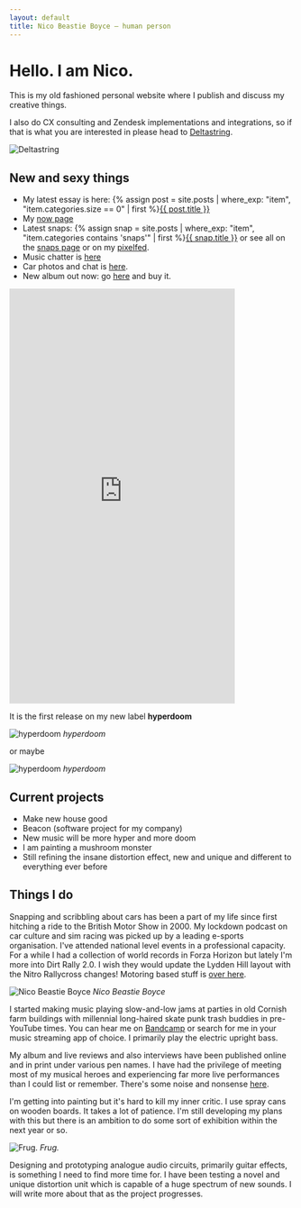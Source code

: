 ```yaml
---
layout: default
title: Nico Beastie Boyce — human person
---
```


# Hello. I am Nico.

This is my old fashioned personal website where I publish and discuss my creative things.

I also do CX consulting and Zendesk implementations and integrations, so if that is what you are interested in please head to <a href="https://deltastring.com">Deltastring</a>.

![Deltastring](/public/img/ds-logo-trans-alt.svg)

## New and sexy things

* My latest essay is here: {% assign post = site.posts | where_exp: "item", "item.categories.size == 0" | first %}<a href="{{ post.url }}">{{ post.title }}</a>
* My [now page](/now/) 
* Latest snaps: {% assign snap = site.posts | where_exp: "item", "item.categories contains 'snaps'" | first %}<a href="{{ snap.url }}">{{ snap.title }}</a> or see all on the [snaps page](/snaps) or on my [pixelfed](https://pixelfed.social/beastie).
* Music chatter is [here](/music/)
* Car photos and chat is [here](/wheels/).
* New album out now: go [here](https://fightingmongooses.bandcamp.com/) and buy it.

<iframe style="border: 0; width: 400px; height: 737px;" src="https://bandcamp.com/EmbeddedPlayer/album=2664333807/size=large/bgcol=333333/linkcol=e99708/transparent=true/" seamless><a href="https://fightingmongooses.bandcamp.com/album/instrumental-driving-music-for-drecks">instrumental driving music for drecks by The Fighting Mongooses</a></iframe>

It is the first release on my new label **hyperdoom**

![hyperdoom](/public/img/hyperdoom_logo.svg)
*hyperdoom*

or maybe

![hyperdoom](/public/img/hyperdoom.gif)
*hyperdoom*

## Current projects

* Make new house good
* Beacon (software project for my company)
* New music will be more hyper and more doom
* I am painting a mushroom monster
* Still refining the insane distortion effect, new and unique and different to everything ever before

## Things I do

Snapping and scribbling about cars has been a part of my life since first hitching a ride to the British Motor Show in 2000. My lockdown podcast on car culture and sim racing was picked up by a leading e-sports organisation. I've attended national level events in a professional capacity. For a while I had a collection of world records in Forza Horizon but lately I'm more into Dirt Rally 2.0. I wish they would update the Lydden Hill layout with the Nitro Rallycross changes! Motoring based stuff is [over here](/wheels/).

![Nico Beastie Boyce](/public/img/bike.jpeg)
*Nico Beastie Boyce*

I started making music playing slow-and-low jams at parties in old Cornish farm buildings with millennial long-haired skate punk trash buddies in pre-YouTube times. You can hear me on <a href="https://fightingmongooses.bandcamp.com/">Bandcamp</a> or search for me in your music streaming app of choice. I primarily play the electric upright bass.

My album and live reviews and also interviews have been published online and in print under various pen names. I have had the privilege of meeting most of my musical heroes and experiencing far more live performances than I could list or remember. There's some noise and nonsense [here](/music/).

I'm getting into painting but it's hard to kill my inner critic. I use spray cans on wooden boards. It takes a lot of patience. I'm still developing my plans with this but there is an ambition to do some sort of exhibition within the next year or so.

![Frug.](/public/img/frug.jpg)
*Frug.*

Designing and prototyping analogue audio circuits, primarily guitar effects, is something I need to find more time for. I have been testing a novel and unique distortion unit which is capable of a huge spectrum of new sounds. I will write more about that as the project progresses.
